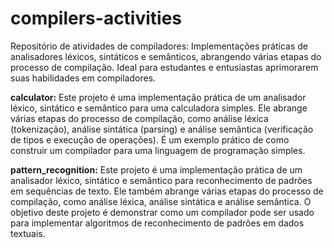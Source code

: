 # compilers-activities
Repositório de atividades de compiladores: Implementações práticas de analisadores léxicos, sintáticos e semânticos, abrangendo várias etapas do processo de compilação. Ideal para estudantes e entusiastas aprimorarem suas habilidades em compiladores.

**calculator:** Este projeto é uma implementação prática de um analisador léxico, sintático e semântico para uma calculadora simples. Ele abrange várias etapas do processo de compilação, como análise léxica (tokenização), análise sintática (parsing) e análise semântica (verificação de tipos e execução de operações). É um exemplo prático de como construir um compilador para uma linguagem de programação simples.

**pattern_recognition:** Este projeto é uma implementação prática de um analisador léxico, sintático e semântico para reconhecimento de padrões em sequências de texto. Ele também abrange várias etapas do processo de compilação, como análise léxica, análise sintática e análise semântica. O objetivo deste projeto é demonstrar como um compilador pode ser usado para implementar algoritmos de reconhecimento de padrões em dados textuais.

